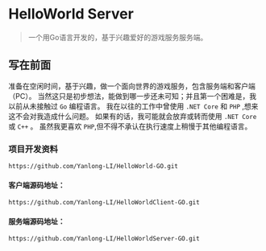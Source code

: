 # HelloWorld Server

>一个用Go语言开发的，基于兴趣爱好的游戏服务服务端。

## 写在前面

准备在空闲时间，基于兴趣，做一个面向世界的游戏服务，包含服务端和客户端（PC）。
当然这只是初步想法，能做到哪一步还未可知；并且第一个困难是，我以前从未接触过  `Go` 编程语言。
我在以往的工作中曾使用 `.NET Core` 和 `PHP` ,想来这不会对我造成什么问题。
如果有的话，我可能就会放弃或转而使用 `.NET Core` 或 `C++` 。
虽然我更喜欢 `PHP`,但不得不承认在执行速度上稍慢于其他编程语言。
   
### 项目开发资料
    https://github.com/Yanlong-LI/HelloWorld-GO.git

#### 客户端源码地址：
    https://github.com/Yanlong-LI/HelloWorldClient-GO.git 

#### 服务端源码地址：
    https://github.com/Yanlong-LI/HelloWorldServer-GO.git